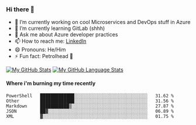 ### Hi there 👋

- 🔭 I’m currently working on cool Microservices and DevOps stuff in Azure
- 🌱 I’m currently learning GitLab (shhh)
- 💬 Ask me about Azure developer practices
- 📫 How to reach me: [LinkedIn](https://www.linkedin.com/in/gordonbyers/)
- 😄 Pronouns: He/Him 
- ⚡ Fun fact: Petrolhead 🚙

[![My GitHub Stats](https://github-readme-stats.vercel.app/api/?username=gordonby&count_private=true&theme=tokyonight&showicons=true)]()
[![My GitHub Language Stats](https://github-readme-stats.vercel.app/api/top-langs/?username=gordonby&langs_count=5&theme=tokyonight)]()

#### Where i'm burning my time recently
<!--START_SECTION:waka-->
```text
PowerShell   █████████████░░░░░░░░░░░░░░░░░░░░░░░░░░░░   31.62 % 
Other        █████████████░░░░░░░░░░░░░░░░░░░░░░░░░░░░   31.56 % 
Markdown     ███████████▒░░░░░░░░░░░░░░░░░░░░░░░░░░░░░   27.87 % 
JSON         ██▓░░░░░░░░░░░░░░░░░░░░░░░░░░░░░░░░░░░░░░   06.89 % 
XML          ▓░░░░░░░░░░░░░░░░░░░░░░░░░░░░░░░░░░░░░░░░   01.75 % 
```
<!--END_SECTION:waka-->
